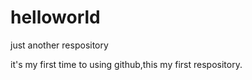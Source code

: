 # helloworld
just another respository


it's my first time to using github,this my first respository.
